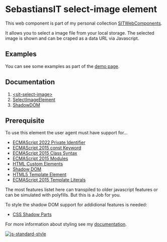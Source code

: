 # SebastiansIT select-image element
This web component is part of my personal collection [SITWebComponents](../README.md).

It allows you to select a image file from your local storage. The selected image is shown and can be craped as a data URL via Javascript.

## Examples
You can see some examples as part of the [demo page](./demo.html).

## Documentation

1. [&lt;sit-select-image&gt;](../CustomElement.md)
1. [SelectImageElement](../JSAPI.md)
1. [ShadowDOM](../ShadowDOM.md)

## Prerequisite
To use this element the user agent must have support for&hellip;

- [ECMAScript 2022 Private Identifier](https://developer.mozilla.org/en-US/docs/Web/JavaScript/Reference/Classes/Private_class_fields)
- [ECMAScript 2015 const Keyword](https://developer.mozilla.org/en-US/docs/Web/JavaScript/Reference/Statements/const)
- [ECMAScript 2015 Class Syntax](https://developer.mozilla.org/en-US/docs/Web/JavaScript/Reference/Classes)
- [ECMAScript 2015 Modules](https://developer.mozilla.org/en-US/docs/Web/JavaScript/Guide/Modules)
- [HTML Custom Elements](https://developer.mozilla.org/en-US/docs/Web/API/CustomElementRegistry)
- [Shadow DOM](https://developer.mozilla.org/en-US/docs/Web/API/Element/attachShadow)
- [HTML5 Template Element](https://developer.mozilla.org/en-US/docs/Web/HTML/Element/template)
- [ECMAScript 2015 Template Literals](https://developer.mozilla.org/en-US/docs/Web/JavaScript/Reference/Template_literals)

The most features listet here can transpiled to older javascript features or
can be simulated with polyfills. But this is a Job for you.

To style the shadow DOM support for addidional features is needed:

- [CSS Shadow Parts](https://developer.mozilla.org/en-US/docs/Web/CSS/::part)

For more information about styling see my [documentation](./doc/ShadowDOM.md).

[![js-standard-style](https://img.shields.io/badge/code%20style-standard-brightgreen.svg)](http://standardjs.com)
